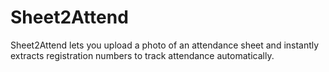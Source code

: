 # Sheet2Attend
Sheet2Attend lets you upload a photo of an attendance sheet and instantly extracts registration numbers to track attendance automatically.

